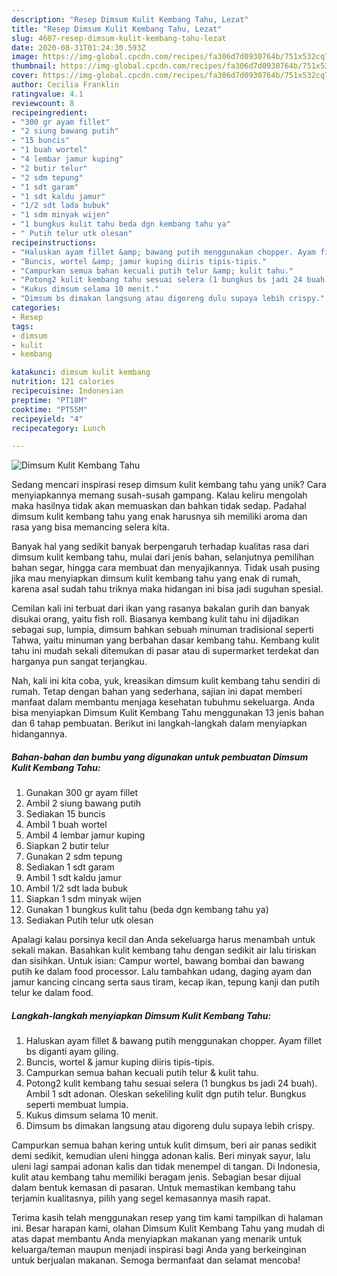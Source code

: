 ```yaml
---
description: "Resep Dimsum Kulit Kembang Tahu, Lezat"
title: "Resep Dimsum Kulit Kembang Tahu, Lezat"
slug: 4607-resep-dimsum-kulit-kembang-tahu-lezat
date: 2020-08-31T01:24:30.593Z
image: https://img-global.cpcdn.com/recipes/fa306d7d0930764b/751x532cq70/dimsum-kulit-kembang-tahu-foto-resep-utama.jpg
thumbnail: https://img-global.cpcdn.com/recipes/fa306d7d0930764b/751x532cq70/dimsum-kulit-kembang-tahu-foto-resep-utama.jpg
cover: https://img-global.cpcdn.com/recipes/fa306d7d0930764b/751x532cq70/dimsum-kulit-kembang-tahu-foto-resep-utama.jpg
author: Cecilia Franklin
ratingvalue: 4.1
reviewcount: 8
recipeingredient:
- "300 gr ayam fillet"
- "2 siung bawang putih"
- "15 buncis"
- "1 buah wortel"
- "4 lembar jamur kuping"
- "2 butir telur"
- "2 sdm tepung"
- "1 sdt garam"
- "1 sdt kaldu jamur"
- "1/2 sdt lada bubuk"
- "1 sdm minyak wijen"
- "1 bungkus kulit tahu beda dgn kembang tahu ya"
- " Putih telur utk olesan"
recipeinstructions:
- "Haluskan ayam fillet &amp; bawang putih menggunakan chopper. Ayam fillet bs diganti ayam giling."
- "Buncis, wortel &amp; jamur kuping diiris tipis-tipis."
- "Campurkan semua bahan kecuali putih telur &amp; kulit tahu."
- "Potong2 kulit kembang tahu sesuai selera (1 bungkus bs jadi 24 buah). Ambil 1 sdt adonan. Oleskan sekeliling kulit dgn putih telur. Bungkus seperti membuat lumpia."
- "Kukus dimsum selama 10 menit."
- "Dimsum bs dimakan langsung atau digoreng dulu supaya lebih crispy."
categories:
- Resep
tags:
- dimsum
- kulit
- kembang

katakunci: dimsum kulit kembang 
nutrition: 121 calories
recipecuisine: Indonesian
preptime: "PT18M"
cooktime: "PT55M"
recipeyield: "4"
recipecategory: Lunch

---
```



![Dimsum Kulit Kembang Tahu](https://img-global.cpcdn.com/recipes/fa306d7d0930764b/751x532cq70/dimsum-kulit-kembang-tahu-foto-resep-utama.jpg)

Sedang mencari inspirasi resep dimsum kulit kembang tahu yang unik? Cara menyiapkannya memang susah-susah gampang. Kalau keliru mengolah maka hasilnya tidak akan memuaskan dan bahkan tidak sedap. Padahal dimsum kulit kembang tahu yang enak harusnya sih memiliki aroma dan rasa yang bisa memancing selera kita.

Banyak hal yang sedikit banyak berpengaruh terhadap kualitas rasa dari dimsum kulit kembang tahu, mulai dari jenis bahan, selanjutnya pemilihan bahan segar, hingga cara membuat dan menyajikannya. Tidak usah pusing jika mau menyiapkan dimsum kulit kembang tahu yang enak di rumah, karena asal sudah tahu triknya maka hidangan ini bisa jadi suguhan spesial.

Cemilan kali ini terbuat dari ikan yang rasanya bakalan gurih dan banyak disukai orang, yaitu fish roll. Biasanya kembang kulit tahu ini dijadikan sebagai sup, lumpia, dimsum bahkan sebuah minuman tradisional seperti Tahwa, yaitu minuman yang berbahan dasar kembang tahu. Kembang kulit tahu ini mudah sekali ditemukan di pasar atau di supermarket terdekat dan harganya pun sangat terjangkau.


Nah, kali ini kita coba, yuk, kreasikan dimsum kulit kembang tahu sendiri di rumah. Tetap dengan bahan yang sederhana, sajian ini dapat memberi manfaat dalam membantu menjaga kesehatan tubuhmu sekeluarga. Anda bisa menyiapkan Dimsum Kulit Kembang Tahu menggunakan 13 jenis bahan dan 6 tahap pembuatan. Berikut ini langkah-langkah dalam menyiapkan hidangannya.

<!--inarticleads1-->

##### Bahan-bahan dan bumbu yang digunakan untuk pembuatan Dimsum Kulit Kembang Tahu:

1. Gunakan 300 gr ayam fillet
1. Ambil 2 siung bawang putih
1. Sediakan 15 buncis
1. Ambil 1 buah wortel
1. Ambil 4 lembar jamur kuping
1. Siapkan 2 butir telur
1. Gunakan 2 sdm tepung
1. Sediakan 1 sdt garam
1. Ambil 1 sdt kaldu jamur
1. Ambil 1/2 sdt lada bubuk
1. Siapkan 1 sdm minyak wijen
1. Gunakan 1 bungkus kulit tahu (beda dgn kembang tahu ya)
1. Sediakan  Putih telur utk olesan


Apalagi kalau porsinya kecil dan Anda sekeluarga harus menambah untuk sekali makan. Basahkan kulit kembang tahu dengan sedikit air lalu tiriskan dan sisihkan. Untuk isian: Campur wortel, bawang bombai dan bawang putih ke dalam food processor. Lalu tambahkan udang, daging ayam dan jamur kancing cincang serta saus tiram, kecap ikan, tepung kanji dan putih telur ke dalam food. 

<!--inarticleads2-->

##### Langkah-langkah menyiapkan Dimsum Kulit Kembang Tahu:

1. Haluskan ayam fillet &amp; bawang putih menggunakan chopper. Ayam fillet bs diganti ayam giling.
1. Buncis, wortel &amp; jamur kuping diiris tipis-tipis.
1. Campurkan semua bahan kecuali putih telur &amp; kulit tahu.
1. Potong2 kulit kembang tahu sesuai selera (1 bungkus bs jadi 24 buah). Ambil 1 sdt adonan. Oleskan sekeliling kulit dgn putih telur. Bungkus seperti membuat lumpia.
1. Kukus dimsum selama 10 menit.
1. Dimsum bs dimakan langsung atau digoreng dulu supaya lebih crispy.


Campurkan semua bahan kering untuk kulit dimsum, beri air panas sedikit demi sedikit, kemudian uleni hingga adonan kalis. Beri minyak sayur, lalu uleni lagi sampai adonan kalis dan tidak menempel di tangan. Di Indonesia, kulit atau kembang tahu memiliki beragam jenis. Sebagian besar dijual dalam bentuk kemasan di pasaran. Untuk memastikan kembang tahu terjamin kualitasnya, pilih yang segel kemasannya masih rapat. 

Terima kasih telah menggunakan resep yang tim kami tampilkan di halaman ini. Besar harapan kami, olahan Dimsum Kulit Kembang Tahu yang mudah di atas dapat membantu Anda menyiapkan makanan yang menarik untuk keluarga/teman maupun menjadi inspirasi bagi Anda yang berkeinginan untuk berjualan makanan. Semoga bermanfaat dan selamat mencoba!
